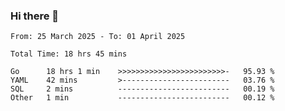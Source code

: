 ### Hi there 👋

<!--
**zhumeme/zhumeme** is a ✨ _special_ ✨ repository because its `README.md` (this file) appears on your GitHub profile.

Here are some ideas to get you started:

- 🔭 I’m currently working on ...
- 🌱 I’m currently learning ...
- 👯 I’m looking to collaborate on ...
- 🤔 I’m looking for help with ...
- 💬 Ask me about ...
- 📫 How to reach me: ...
- 😄 Pronouns: ...
- ⚡ Fun fact: ...
-->

<!--START_SECTION:waka-->

```all_time
From: 25 March 2025 - To: 01 April 2025

Total Time: 18 hrs 45 mins

Go      18 hrs 1 min    >>>>>>>>>>>>>>>>>>>>>>>>-   95.93 %
YAML    42 mins         >------------------------   03.76 %
SQL     2 mins          -------------------------   00.19 %
Other   1 min           -------------------------   00.12 %
```

<!--END_SECTION:waka-->
